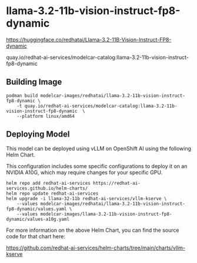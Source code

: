 # llama-3.2-11b-vision-instruct-fp8-dynamic

https://huggingface.co/redhatai/Llama-3.2-11B-Vision-Instruct-FP8-dynamic

quay.io/redhat-ai-services/modelcar-catalog:llama-3.2-11b-vision-instruct-fp8-dynamic

## Building Image

```
podman build modelcar-images/redhatai/llama-3.2-11b-vision-instruct-fp8-dynamic \
    -t quay.io/redhat-ai-services/modelcar-catalog:llama-3.2-11b-vision-instruct-fp8-dynamic  \
    --platform linux/amd64
```

## Deploying Model

This model can be deployed using vLLM on OpenShift AI using the following Helm Chart.

This configuration includes some specific configurations to deploy it on an NVIDIA A10G, which may require changes for your specific GPU.

```
helm repo add redhat-ai-services https://redhat-ai-services.github.io/helm-charts/
helm repo update redhat-ai-services
helm upgrade -i llama-32-11b redhat-ai-services/vllm-kserve \
    --values modelcar-images/redhatai/llama-3.2-11b-vision-instruct-fp8-dynamic/values.yaml \
    --values modelcar-images/llama-3.2-11b-vision-instruct-fp8-dynamic/values-a10g.yaml
```

For more information on the above Helm Chart, you can find the source code for that chart here:

https://github.com/redhat-ai-services/helm-charts/tree/main/charts/vllm-kserve

